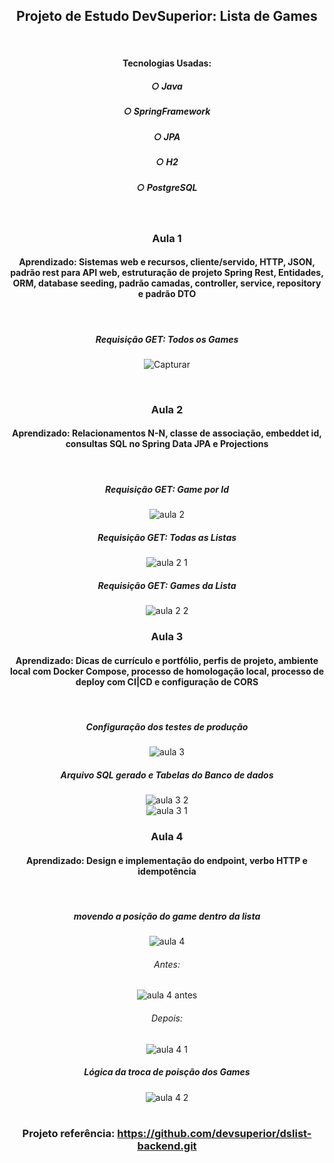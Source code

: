 <div align="center">

## Projeto de Estudo DevSuperior: Lista de Games
<br>

#### Tecnologias Usadas:
##### ○ Java
##### ○ SpringFramework
##### ○ JPA
##### ○ H2
##### ○ PostgreSQL

<br>

### Aula 1
#### Aprendizado: Sistemas web e recursos, cliente/servido, HTTP, JSON, padrão rest para API web, estruturação de projeto Spring Rest, Entidades, ORM, database seeding, padrão camadas, controller, service, repository e padrão DTO  
<br>

#####   Requisição GET: Todos os Games 
![Capturar](https://github.com/LucasCagnini13/dslist/assets/92214422/b1b5a2b8-7b1f-436f-9f05-4b1edb886862)

<br>

### Aula 2
#### Aprendizado: Relacionamentos N-N, classe de associação, embeddet id, consultas SQL no Spring Data JPA e Projections
<br>

#####   Requisição GET: Game por Id 
![aula 2](https://github.com/LucasCagnini13/dslist/assets/92214422/f19bcafa-5bc4-4fc9-b034-9fd944bf86c6)
<br>

#####   Requisição GET: Todas as Listas 
![aula 2 1](https://github.com/LucasCagnini13/dslist/assets/92214422/11276d32-45b9-4eb5-b792-f74f481183e6)
<br>

#####   Requisição GET: Games da Lista
![aula 2 2](https://github.com/LucasCagnini13/dslist/assets/92214422/613a75a2-c768-4529-957a-a795551c1e56)
<br>

### Aula 3
#### Aprendizado: Dicas de currículo e portfólio, perfis de projeto, ambiente local com Docker Compose, processo de homologação local, processo de deploy com CI|CD e configuração de CORS
<br>

#####   Configuração dos testes de produção
![aula 3](https://github.com/LucasCagnini13/dslist/assets/92214422/aab51804-6473-428b-8c19-08009a0ec756)
<br>

#####   Arquivo SQL gerado e Tabelas do Banco de dados
![aula 3 2](https://github.com/LucasCagnini13/dslist/assets/92214422/7284201d-2581-4f0e-b807-ee9ff799e092)
<br>
![aula 3 1](https://github.com/LucasCagnini13/dslist/assets/92214422/36b757d4-f2d5-4cb9-81f3-047b5a22e76c)
<br>

### Aula 4
#### Aprendizado: Design e implementação do endpoint, verbo HTTP e idempotência  
<br>

#####   movendo a posição do game dentro da lista
![aula 4](https://github.com/LucasCagnini13/dslist/assets/92214422/e1bdfb51-8b37-4021-83cc-b6aa2df85030)
<br>

######   Antes:
![aula 4 antes](https://github.com/LucasCagnini13/dslist/assets/92214422/2b7de781-6dd7-4a82-81e7-0a70a3f2c265)
<br>

######   Depois:
![aula 4 1](https://github.com/LucasCagnini13/dslist/assets/92214422/6bf5d3af-5773-4017-b0ca-5f331032ccb8)
<br>

#####   Lógica da troca de poisção dos Games
![aula 4 2](https://github.com/LucasCagnini13/dslist/assets/92214422/083f6b02-2f93-4243-ae6f-17d40ffc3660)
<br>
<br>

### Projeto referência: https://github.com/devsuperior/dslist-backend.git  

<div/>

